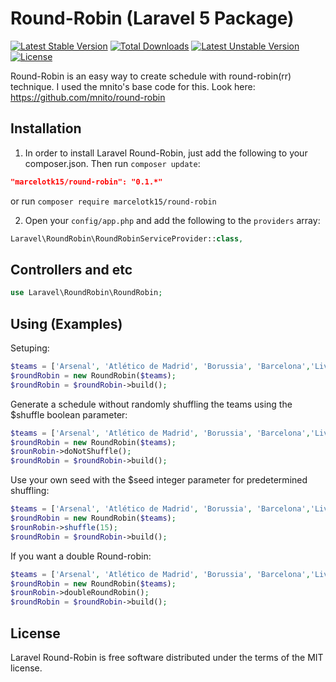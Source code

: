 # Round-Robin (Laravel 5 Package)
[![Latest Stable Version](https://poser.pugx.org/marcelotk15/round-robin/v/stable)](https://packagist.org/packages/marcelotk15/round-robin) [![Total Downloads](https://poser.pugx.org/marcelotk15/round-robin/downloads)](https://packagist.org/packages/marcelotk15/round-robin)
[![Latest Unstable Version](https://poser.pugx.org/marcelotk15/round-robin/v/unstable)](https://packagist.org/packages/marcelotk15/round-robin)
[![License](https://poser.pugx.org/marcelotk15/round-robin/license)](https://packagist.org/packages/marcelotk15/round-robin)

Round-Robin is an easy way to create schedule with round-robin(rr) technique. I used the mnito's base code for this. Look here: https://github.com/mnito/round-robin

## Installation
1) In order to install Laravel Round-Robin, just add the following to your composer.json. Then run `composer update`:
```json
"marcelotk15/round-robin": "0.1.*"
```
or run `composer require marcelotk15/round-robin`

2) Open your `config/app.php` and add the following to the `providers` array:
```php
Laravel\RoundRobin\RoundRobinServiceProvider::class,
```


## Controllers and etc
```php
use Laravel\RoundRobin\RoundRobin;
```


## Using (Examples)
Setuping:
```php
$teams = ['Arsenal', 'Atlético de Madrid', 'Borussia', 'Barcelona','Liverpool', 'Bayer 04', 'Real Madrid'];
$roundRobin = new RoundRobin($teams);
$roundRobin = $roundRobin->build();
```

Generate a schedule without randomly shuffling the teams using the $shuffle boolean parameter:
```php
$teams = ['Arsenal', 'Atlético de Madrid', 'Borussia', 'Barcelona','Liverpool', 'Bayer 04', 'Real Madrid'];
$roundRobin = new RoundRobin($teams);
$rounRobin->doNotShuffle();
$roundRobin = $roundRobin->build();
```

Use your own seed with the $seed integer parameter for predetermined shuffling:
```php
$teams = ['Arsenal', 'Atlético de Madrid', 'Borussia', 'Barcelona','Liverpool', 'Bayer 04', 'Real Madrid'];
$roundRobin = new RoundRobin($teams);
$rounRobin->shuffle(15);
$roundRobin = $roundRobin->build();
```

If you want a double Round-robin:
```php
$teams = ['Arsenal', 'Atlético de Madrid', 'Borussia', 'Barcelona','Liverpool', 'Bayer 04', 'Real Madrid'];
$roundRobin = new RoundRobin($teams);
$rounRobin->doubleRoundRobin();
$roundRobin = $roundRobin->build();
```

## License
Laravel Round-Robin is free software distributed under the terms of the MIT license.
